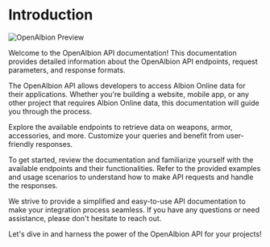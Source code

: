 # Introduction

![OpenAlbion Preview](https://res.cloudinary.com/pyaesoneaung/image/upload/v1685124262/openalbion/preview.png)

Welcome to the OpenAlbion API documentation! This documentation provides detailed information about the OpenAlbion API endpoints, request parameters, and response formats.

The OpenAlbion API allows developers to access Albion Online data for their applications. Whether you're building a website, mobile app, or any other project that requires Albion Online data, this documentation will guide you through the process.

Explore the available endpoints to retrieve data on weapons, armor, accessories, and more. Customize your queries and benefit from user-friendly responses.

To get started, review the documentation and familiarize yourself with the available endpoints and their functionalities. Refer to the provided examples and usage scenarios to understand how to make API requests and handle the responses.

We strive to provide a simplified and easy-to-use API documentation to make your integration process seamless. If you have any questions or need assistance, please don't hesitate to reach out.

Let's dive in and harness the power of the OpenAlbion API for your projects!
